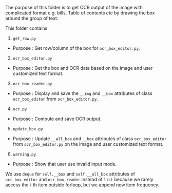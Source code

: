 The purpose of this folder is to get OCR output of the image with complicated 
format e.g. bills, Table of contents etc by drawing the box around the group of 
text.

This folder contains
1.  `get_row.py`
-	Purpose : Get row/column of the box for `ocr_box_editor.py`.
2.  `ocr_box_editor.py`
-	Purpose : Get the box and OCR data based on the image and user customized text format.
3.  `ocr_box_reader.py`
-   Purpose : Display and save the `__img` and `__box` attributes of class `ocr_box_editor` from `ocr_box_editor.py`.
4.  `ocr.py`
-   Purpose : Compute and save OCR output.
5.  `update_box.py`
-	Purpose : Update `__all_box` and `__box` attributes of class `ocr_box_editor` from `ocr_box_editor.py`
    on the image and user customized text format.
6.  `warning.py`
-   Purpose : Show that user use invalid input mode.

We use `deque` for `self.__box` and `self.__all_box` attributes of `ocr_box_editor` and `ocr_box_reader` 
instead of `list` because we rarely access the i-th item outside forloop, but we append new item frequency.
